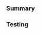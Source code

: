 
<!-- PLEASE PROVIDE A SCREENSHOT IF POSSIBLE -->

### Summary
<!-- Simple description of the changes -->

### Testing
<!-- How do we test your changes -->
